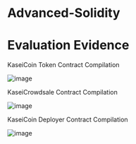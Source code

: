 # Advanced-Solidity



# Evaluation Evidence
KaseiCoin Token Contract Compilation

![image](https://user-images.githubusercontent.com/101014324/182774942-24237632-e183-49e3-a706-acbdf409e7f5.png)

KaseiCrowdsale Contract Compilation

![image](https://user-images.githubusercontent.com/101014324/182776225-a3c73b5a-4284-480c-aa6f-2fa8d8568af5.png)

KaseiCoin Deployer Contract Compilation

![image](https://user-images.githubusercontent.com/101014324/182904949-efeb0953-9bb2-4ce0-b12d-aa22d0f960f2.png)
